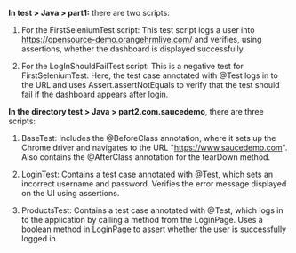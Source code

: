 
**In test > Java > part1:** there are two scripts:

1. For the FirstSeleniumTest script: 
This test script logs a user into https://opensource-demo.orangehrmlive.com/ and verifies, using assertions, whether the dashboard is displayed successfully.

2. For the LogInShouldFailTest script: 
This is a negative test for FirstSeleniumTest. Here, the test case annotated with @Test logs in to the URL and uses Assert.assertNotEquals to verify that the test should fail if the dashboard appears after login.


**In the directory test > Java > part2.com.saucedemo**, there are three scripts:

1. BaseTest:
Includes the @BeforeClass annotation, where it sets up the Chrome driver and navigates to the URL "https://www.saucedemo.com".
Also contains the @AfterClass annotation for the tearDown method.

2. LoginTest:
Contains a test case annotated with @Test, which sets an incorrect username and password.
Verifies the error message displayed on the UI using assertions.

3. ProductsTest:
Contains a test case annotated with @Test, which logs in to the application by calling a method from the LoginPage.
Uses a boolean method in LoginPage to assert whether the user is successfully logged in.






